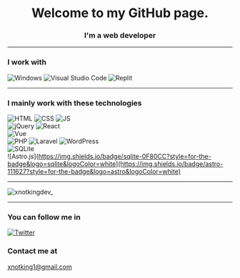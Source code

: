 <h1 align="center">Welcome to my GitHub page.</h1>
<h3 align="center">I'm a web developer</h3>
<hr><h3 align="left">I work with</h3>

![Windows](https://img.shields.io/badge/windows-0078d4?style=for-the-badge&logo=windows&logoColor=white)
![Visual Studio Code](https://img.shields.io/badge/Visual%20Studio%20Code-0078D7?style=for-the-badge&logo=visualstudiocode&logoColor=white)
![Replit](https://img.shields.io/badge/REPLIT-f5f5f5?style=for-the-badge&logo=REPLIT&logoColor=black)
<hr/><h3 align="left">I mainly work with these technologies</h3>

![HTML](https://img.shields.io/badge/HTML-E34C26?style=for-the-badge&logo=html5&logoColor=white)
![CSS](https://img.shields.io/badge/CSS-2965f1?style=for-the-badge&logo=css3&logoColor=white)
![JS](https://img.shields.io/badge/JavaScript-F0DB4F?style=for-the-badge&logo=javascript&logoColor=black)<br/>
![jQuery](https://img.shields.io/badge/jquery-0868AC?style=for-the-badge&logo=jquery&logoColor=white)
![React](https://img.shields.io/badge/React-282c34?style=for-the-badge&logo=react&logoColor=#61DBFB)<br/>
![Vue](https://img.shields.io/badge/vue-42b883?style=for-the-badge&logo=vue.js&logoColor=white)<br/>
![PHP](https://img.shields.io/badge/PHP-474A8A?style=for-the-badge&logo=php&logoColor=white)
![Laravel](https://img.shields.io/badge/Laravel-fb503b?style=for-the-badge&logo=laravel&logoColor=white)
![WordPress](https://img.shields.io/badge/WordPress-00749C?style=for-the-badge&logo=wordpress&logoColor=white)<br/>
![SQLite](https://img.shields.io/badge/sqlite-0F80CC?style=for-the-badge&logo=sqlite&logoColor=white)<br/>
![Astro.js](https://img.shields.io/badge/sqlite-0F80CC?style=for-the-badge&logo=sqlite&logoColor=white](https://img.shields.io/badge/astro-111627?style=for-the-badge&logo=astro&logoColor=white)
<hr/>
<img src="https://github-readme-stats.vercel.app/api/top-langs?username=xnotking&show_icons=true&bg_color=282d3b&text_color=fff&title_color=fff&border_color=none&locale=en&layout=compact" loading="lazy" alt="xnotkingdev_">
<hr/>
<h3 align="left">You can follow me in</h3>
<p align="left">
<a href="https://twitter.com/xnotkingdev_" target="_blank">

![Twitter](https://img.shields.io/badge/Twitter-55ACEE?style=for-the-badge&logo=twitter&logoColor=white)</a>

</p>
<h3 align="left">Contact me at</h3>
<a href="mailto:xnotking1@gmail.com?subject=Hello, xnotkingdev_">

xnotking1@gmail.com
</a>
